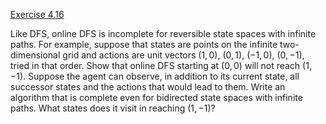 [Exercise 4.16](ex_16/)

Like DFS, online DFS is incomplete for reversible state spaces with
infinite paths. For example, suppose that states are points on the
infinite two-dimensional grid and actions are unit vectors $(1,0)$,
$(0,1)$, $(-1,0)$, $(0,-1)$, tried in that order. Show that online DFS
starting at $(0,0)$ will not reach $(1,-1)$. Suppose the agent can
observe, in addition to its current state, all successor states and the
actions that would lead to them. Write an algorithm that is complete
even for bidirected state spaces with infinite paths. What states does
it visit in reaching $(1,-1)$?
